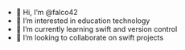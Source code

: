 - 👋 Hi, I’m @falco42
- 👀 I’m interested in education technology
- 🌱 I’m currently learning swift and version control
- 💞️ I’m looking to collaborate on swift projects

<!---
falco42/falco42 is a ✨ special ✨ repository because its `README.md` (this file) appears on your GitHub profile.
You can click the Preview link to take a look at your changes.
--->
